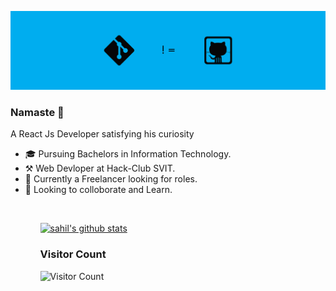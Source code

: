 ![sahil kakwani header](https://github.com/sahilkakwani9/sahilkakwani9/raw/main/Git_and_GitHub_differences_header.jpg)

### Namaste 🙏
A React Js Developer satisfying his curiosity
<ul>
  <li>🎓 Pursuing Bachelors in Information Technology.</li>
  <li>⚒ Web Devloper at Hack-Club SVIT.</li>
  <li>🌟 Currently a Freelancer looking for roles.</li>
  <li>👀 Looking to colloborate and Learn.</li>
<ul/>
  

<br>
  
[![sahil's github stats](https://github-readme-stats.vercel.app/api?username=sahilkakwani9)](https://github.com/sahilkakwani9/github-readme-stats)
 <br>
  
### Visitor Count
![Visitor Count](https://profile-counter.glitch.me/sahilkakwani9/count.svg)
<!--
**sahilkakwani9/sahilkakwani9** is a ✨ _special_ ✨ repository because its `README.md` (this file) appears on your GitHub profile.

Here are some ideas to get you started:

- 🔭 I’m currently working on ...
- 🌱 I’m currently learning ...
- 👯 I’m looking to collaborate on ...
- 🤔 I’m looking for help with ...
- 💬 Ask me about ...
- 📫 How to reach me: ...
- 😄 Pronouns: ...
- ⚡ Fun fact: ...
-->
